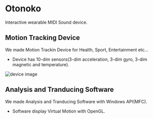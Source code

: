 # Otonoko
Interactive wearable MIDI Sound device.

## Motion Tracking Device
We made Motion Trackin Device for Health, Sport, Entertainment etc...
- Device has 10-dim sensors(3-dim acceleration, 3-dim gyro, 3-dim magnetic and temperature).

![device image]()

## Analysis and Tranducing Software
We made Analysis and Tranducing Software with Windows API(MFC).
- Software display Virtual Motion with OpenGL.
